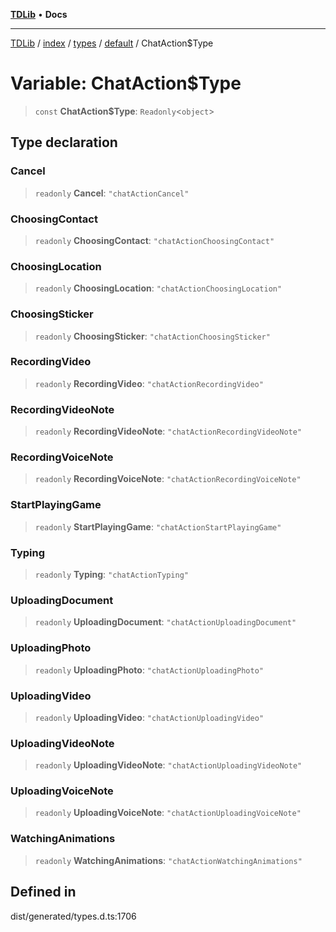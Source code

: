 [**TDLib**](../../../../../../README.md) • **Docs**

***

[TDLib](../../../../../../modules.md) / [index](../../../../../README.md) / [types](../../../README.md) / [default](../README.md) / ChatAction$Type

# Variable: ChatAction$Type

> `const` **ChatAction$Type**: `Readonly`\<`object`\>

## Type declaration

### Cancel

> `readonly` **Cancel**: `"chatActionCancel"`

### ChoosingContact

> `readonly` **ChoosingContact**: `"chatActionChoosingContact"`

### ChoosingLocation

> `readonly` **ChoosingLocation**: `"chatActionChoosingLocation"`

### ChoosingSticker

> `readonly` **ChoosingSticker**: `"chatActionChoosingSticker"`

### RecordingVideo

> `readonly` **RecordingVideo**: `"chatActionRecordingVideo"`

### RecordingVideoNote

> `readonly` **RecordingVideoNote**: `"chatActionRecordingVideoNote"`

### RecordingVoiceNote

> `readonly` **RecordingVoiceNote**: `"chatActionRecordingVoiceNote"`

### StartPlayingGame

> `readonly` **StartPlayingGame**: `"chatActionStartPlayingGame"`

### Typing

> `readonly` **Typing**: `"chatActionTyping"`

### UploadingDocument

> `readonly` **UploadingDocument**: `"chatActionUploadingDocument"`

### UploadingPhoto

> `readonly` **UploadingPhoto**: `"chatActionUploadingPhoto"`

### UploadingVideo

> `readonly` **UploadingVideo**: `"chatActionUploadingVideo"`

### UploadingVideoNote

> `readonly` **UploadingVideoNote**: `"chatActionUploadingVideoNote"`

### UploadingVoiceNote

> `readonly` **UploadingVoiceNote**: `"chatActionUploadingVoiceNote"`

### WatchingAnimations

> `readonly` **WatchingAnimations**: `"chatActionWatchingAnimations"`

## Defined in

dist/generated/types.d.ts:1706
